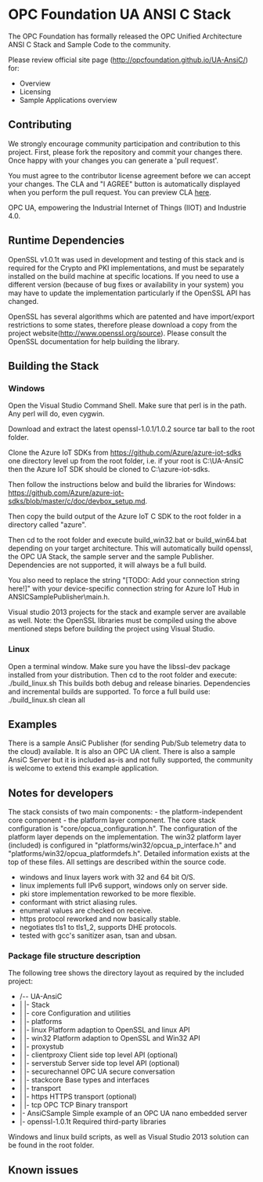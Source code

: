 # OPC Foundation UA ANSI C Stack

The OPC Foundation has formally released the OPC Unified Architecture ANSI C Stack and Sample Code to the community.

Please review official site page (http://opcfoundation.github.io/UA-AnsiC/) for:
 * Overview
 * Licensing
 * Sample Applications overview

## Contributing

We strongly encourage community participation and contribution to this project. First, please fork the repository and commit your changes there. Once happy with your changes you can generate a 'pull request'.

You must agree to the contributor license agreement before we can accept your changes. The CLA and "I AGREE" button is automatically displayed when you perform the pull request. You can preview CLA [here](https://opcfoundation.org/license/cla/ContributorLicenseAgreementv1.0.pdf).

OPC UA, empowering the Industrial Internet of Things (IIOT) and Industrie 4.0.

## Runtime Dependencies

OpenSSL v1.0.1t was used in development and testing of this stack and is required for the Crypto and PKI implementations, and must be separately installed on the build machine at specific locations. 
If you need to use a different version (because of bug fixes or availability in your system) you may have to update the implementation particularly if the OpenSSL API has changed.

OpenSSL has several algorithms which are patented and have import/export restrictions to some states, therefore please download a copy from the project website(http://www.openssl.org/source). 
Please consult the OpenSSL documentation for help building the library.

## Building the Stack

### Windows

Open the Visual Studio Command Shell.
Make sure that perl is in the path. Any perl will do, even cygwin.

Download and extract the latest openssl-1.0.1/1.0.2 source tar ball to the root folder.

Clone the Azure IoT SDKs from https://github.com/Azure/azure-iot-sdks one directory level up from the root folder, i.e. if your root is C:\UA-AnsiC then the Azure IoT SDK should be cloned to C:\azure-iot-sdks.

Then follow the instructions below and build the libraries for Windows: https://github.com/Azure/azure-iot-sdks/blob/master/c/doc/devbox_setup.md.

Then copy the build output of the Azure IoT C SDK to the root folder in a directory called "azure".

Then cd to the root folder and execute build_win32.bat or build_win64.bat depending on your target architecture.
This will automatically build openssl, the OPC UA Stack, the sample server and the sample Publisher.
Dependencies are not supported, it will always be a full build.

You also need to replace the string "[TODO: Add your connection string here!]" with your device-specific connection string for Azure IoT Hub in ANSICSamplePublisher\main.h.


Visual studio 2013 projects for the stack and example server are available as well. 
Note: the OpenSSL libraries must be compiled using the above mentioned steps before building the project using Visual Studio.

### Linux

Open a terminal window.
Make sure you have the libssl-dev package installed from your distribution.
Then cd to the root folder and execute: ./build_linux.sh
This builds both debug and release binaries.
Dependencies and incremental builds are supported.
To force a full build use: ./build_linux.sh clean all
 

## Examples

There is a sample AnsiC Publisher (for sending Pub/Sub telemetry data to the cloud) available. It is also an OPC UA client.
There is also a sample AnsiC Server but it is included as-is and not fully supported, the community is welcome to extend this example application.

## Notes for developers

The stack consists of two main components:
	- the platform-independent core component
	- the platform layer component.
The core stack configuration is "core/opcua_configuration.h".
The configuration of the platform layer depends on the implementation. The win32
platform layer (included) is configured in "platforms/win32/opcua_p_interface.h"
and "platforms/win32/opcua_platformdefs.h".
Detailed information exists at the top of these files.
All settings are described within the source code.

- windows and linux layers work with 32 and 64 bit O/S.
- linux implements full IPv6 support, windows only on server side.
- pki store implementation reworked to be more flexible.
- conformant with strict aliasing rules.
- enumeral values are checked on receive.
- https protocol reworked and now basically stable.
- negotiates tls1 to tls1_2, supports DHE protocols.
- tested with gcc's sanitizer asan, tsan and ubsan.

### Package file structure description

The following tree shows the directory layout as required by the included project:

- /-- UA-AnsiC
- |  |- Stack                   
- |     |- core                      Configuration and utilities
- |     |- platforms
- |        |- linux                  Platform adaption to OpenSSL and linux API
- |        |- win32                  Platform adaption to OpenSSL and Win32 API
- |     |- proxystub
- |        |- clientproxy            Client side top level API (optional)
- |        |- serverstub             Server side top level API (optional)
- |     |- securechannel             OPC UA secure conversation
- |     |- stackcore                 Base types and interfaces
- |     |- transport
- |        |- https                  HTTPS transport (optional)
- |        |- tcp                    OPC TCP Binary transport
- |- AnsiCSample						Simple example of an OPC UA nano embedded server
- |- openssl-1.0.1t                  Required third-party libraries

Windows and linux build scripts, as well as Visual Studio 2013 solution can be found in the root folder.

## Known issues


